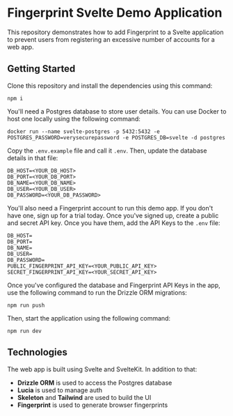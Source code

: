 # Fingerprint Svelte Demo Application

This repository demonstrates how to add Fingerprint to a Svelte application to prevent users from registering an excessive number of accounts for a web app.

## Getting Started

Clone this repository and install the dependencies using this command:

```shell
npm i
```

You'll need a Postgres database to store user details. You can use Docker to host one locally using the following command:

```shell
docker run --name svelte-postgres -p 5432:5432 -e POSTGRES_PASSWORD=verysecurepassword -e POSTGRES_DB=svelte -d postgres
```

Copy the `.env.example` file and call it `.env`. Then, update the database details in that file:

```
DB_HOST=<YOUR_DB_HOST>
DB_PORT=<YOUR_DB_PORT>
DB_NAME=<YOUR_DB_NAME>
DB_USER=<YOUR_DB_USER>
DB_PASSWORD=<YOUR_DB_PASSWORD>
```

You'll also need a Fingerprint account to run this demo app. If you don't have one, sign up for a trial today. Once you've signed up, create a public and secret API key. Once you have them, add the API Keys to the `.env` file:

```
DB_HOST=
DB_PORT=
DB_NAME=
DB_USER=
DB_PASSWORD=
PUBLIC_FINGERPRINT_API_KEY=<YOUR_PUBLIC_API_KEY>
SECRET_FINGERPRINT_API_KEY=<YOUR_SECRET_API_KEY>
```

Once you've configured the database and Fingerprint API Keys in the app, use the following command to run the Drizzle ORM migrations:

```shell
npm run push
```

Then, start the application using the following command:

```shell
npm run dev
```

## Technologies

The web app is built using Svelte and SvelteKit. In addition to that:

- **Drizzle ORM** is used to access the Postgres database
- **Lucia** is used to manage auth
- **Skeleton** and **Tailwind** are used to build the UI
- **Fingerprint** is used to generate browser fingerprints